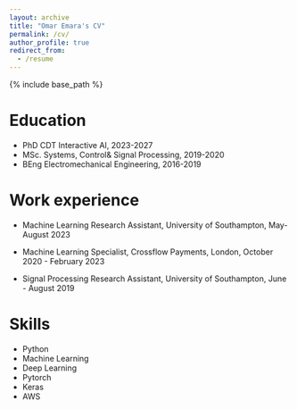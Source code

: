 ```yaml
---
layout: archive
title: "Omar Emara's CV"
permalink: /cv/
author_profile: true
redirect_from:
  - /resume
---
```


{% include base_path %}

Education
======
* PhD CDT Interactive AI, 2023-2027
* MSc. Systems, Control& Signal Processing, 2019-2020
* BEng Electromechanical Engineering, 2016-2019

Work experience
======
* Machine Learning Research Assistant, University of Southampton, May-August 2023

* Machine Learning Specialist, Crossflow Payments, London, October 2020 - February 2023

* Signal Processing Research Assistant, University of Southampton, June - August 2019
  <!-- * Supervisor: Professor Git -->
  
  
Skills
======
* Python
* Machine Learning
* Deep Learning
* Pytorch
* Keras
* AWS

<!-- Publications
======
  <ul>{% for post in site.publications reversed %}
    {% include archive-single-cv.html %}
  {% endfor %}</ul>
  
Talks
======
  <ul>{% for post in site.talks reversed %}
    {% include archive-single-talk-cv.html  %}
  {% endfor %}</ul>
  
Teaching
======
  <ul>{% for post in site.teaching reversed %}
    {% include archive-single-cv.html %}
  {% endfor %}</ul>
  
Service and leadership
======
* Currently signed in to 43 different slack teams -->
